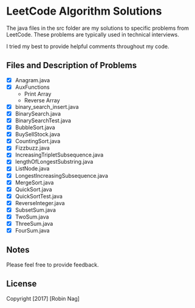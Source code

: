 # LeetCode Algorithm Solutions

The java files in the src folder are my solutions to specific problems
from LeetCode. These problems are typically used in technical interviews.

I tried my best to provide helpful comments throughout my code.

## Files and Description of Problems

* [x] Anagram.java
* [x] AuxFunctions
	- Print Array
	- Reverse Array
* [x] binary_search_insert.java
* [x] BinarySearch.java
* [x] BinarySearchTest.java
* [x] BubbleSort.java
* [x] BuySellStock.java
* [x] CountingSort.java
* [x] Fizzbuzz.java
* [x] IncreasingTripletSubsequence.java
* [x] lengthOfLongestSubstring.java
* [x] ListNode.java
* [x] LongestIncreasingSubsequence.java
* [x] MergeSort.java
* [x] QuickSort.java
* [x] QuickSortTest.java
* [x] ReverseInteger.java
* [x] SubsetSum.java
* [x] TwoSum.java
* [x] ThreeSum.java
* [x] FourSum.java

## Notes

Please feel free to provide feedback.

## License

Copyright [2017] [Robin Nag]